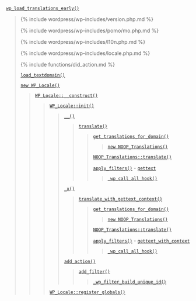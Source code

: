 <p><code><a href="https://developer.wordpress.org/reference/functions/wp_load_translations_early/">wp_load_translations_early()</a></code></p>

<blockquote>

 {% include wordpress/wp-includes/version.php.md %}

 {% include wordpress/wp-includes/pomo/mo.php.md %}
 
 {% include wordpress/wp-includes/l10n.php.md %}

 {% include wordpress/wp-includes/locale.php.md %}

 {% include functions/did_action.md %}
 
 [`load_textdomain()`](https://developer.wordpress.org/reference/functions/load_textdomain/)
 
 [`new WP_Locale()`](https://developer.wordpress.org/reference/classes/wp_locale/)
 
> [`WP_Locale::__construct()`](https://developer.wordpress.org/reference/classes/wp_locale/__construct/)
> 
>> [`WP_Locale::init()`](https://developer.wordpress.org/reference/classes/wp_locale/init/)
>> 
>>> [`__()`](https://developer.wordpress.org/reference/functions/__/)
>>> 
>>>> [`translate()`](https://developer.wordpress.org/reference/functions/translate/)
>>>> 
>>>>> [`get_translations_for_domain()`](https://developer.wordpress.org/reference/functions/get_translations_for_domain/)
>>>>> 
>>>>>> [`new NOOP_Translations()`](https://developer.wordpress.org/reference/classes/noop_translations/)
>>>>> 
>>>>> [`NOOP_Translations::translate()`](https://developer.wordpress.org/reference/classes/noop_translations/translate/)
>>>>> 
>>>>> [`apply_filters()`](https://developer.wordpress.org/reference/functions/apply_filters/) - [`gettext`](https://developer.wordpress.org/reference/hooks/gettext/)
>>>>> 
>>>>>> [`_wp_call_all_hook()`](https://developer.wordpress.org/reference/functions/_wp_call_all_hook/)
>>> 
>>> [`_x()`](https://developer.wordpress.org/reference/functions/_x/)
>>> 
>>>> [`translate_with_gettext_context()`](https://developer.wordpress.org/reference/functions/translate_with_gettext_context/)
>>>> 
>>>>> [`get_translations_for_domain()`](https://developer.wordpress.org/reference/functions/get_translations_for_domain/)
>>>>> 
>>>>>> [`new NOOP_Translations()`](https://developer.wordpress.org/reference/classes/noop_translations/)
>>>>> 
>>>>> [`NOOP_Translations::translate()`](https://developer.wordpress.org/reference/classes/noop_translations/translate/)
>>>>> 
>>>>> [`apply_filters()`](https://developer.wordpress.org/reference/functions/apply_filters/) - [`gettext_with_context`](https://developer.wordpress.org/reference/hooks/gettext_with_context/)
>>>>> 
>>>>>> [`_wp_call_all_hook()`](https://developer.wordpress.org/reference/functions/_wp_call_all_hook/)
>>> 
>>> [`add_action()`](https://developer.wordpress.org/reference/functions/add_action/)
>>> 
>>>> [`add_filter()`](https://developer.wordpress.org/reference/functions/add_filter/)
>>>> 
>>>>> [`_wp_filter_build_unique_id()`](https://developer.wordpress.org/reference/functions/_wp_filter_build_unique_id/)
>> 
>> [`WP_Locale::register_globals()`](https://developer.wordpress.org/reference/classes/wp_locale/register_globals/)

</blockquote>
